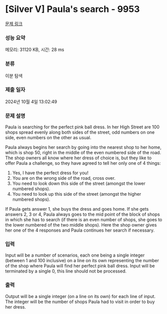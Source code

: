 # [Silver V] Paula's search - 9953 

[문제 링크](https://www.acmicpc.net/problem/9953) 

### 성능 요약

메모리: 31120 KB, 시간: 28 ms

### 분류

이분 탐색

### 제출 일자

2024년 10월 4일 13:02:49

### 문제 설명

<p>Paula is searching for the perfect pink ball dress. In her High Street are 100 shops spread evenly along both sides of the street, odd numbers on one side, even numbers on the other as usual.</p>

<p>Paula always begins her search by going into the nearest shop to her home, which is shop 50, right in the middle of the even numbered side of the road. The shop owners all know where her dress of choice is, but they like to offer Paula a challenge, so they have agreed to tell her only one of 4 things:</p>

<ol>
	<li>Yes, I have the perfect dress for you!</li>
	<li>You are on the wrong side of the road, cross over.</li>
	<li>You need to look down this side of the street (amongst the lower numbered shops).</li>
	<li>You need to look up this side of the street (amongst the higher numbered shops).</li>
</ol>

<p>If Paula gets answer 1, she buys the dress and goes home. If she gets answers 2, 3 or 4, Paula always goes to the mid point of the block of shops in which she has to search (if there is an even number of shops, she goes to the lower numbered of the two middle shops). Here the shop owner gives her one of the 4 responses and Paula continues her search if necessary.</p>

### 입력 

 <p>Input will be a number of scenarios, each one being a single integer (between 1 and 100 inclusive) on a line on its own representing the number of the shop where Paula will find her perfect pink ball dress. Input will be terminated by a single 0, this line should not be processed.</p>

### 출력 

 <p>Output will be a single integer (on a line on its own) for each line of input. The integer will be the number of shops Paula had to visit in order to buy her dress.</p>

